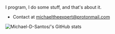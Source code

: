 I program, I do some stuff, and that's about it.

- Contact at michaeltheexpert@protonmail.com

![Michael-D-Santos/'s GitHub stats](https://github-readme-stats.vercel.app/api?username=Michael-D-Santos&show_icons=true&theme=github_dark)

<!---
Michael-D-Santos/Michael-D-Santos is a ✨ special ✨ repository because its `README.md` (this file) appears on your GitHub profile.
You can click the Preview link to take a look at your changes.
--->
